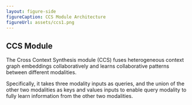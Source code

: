 ```yaml
---
layout: figure-side
figureCaption: CCS Module Architecture
figureUrl: assets/ccs1.png
---
```


## CCS Module

The Cross Context Synthesis module (CCS) fuses heterogeneous context graph embeddings collaboratively and learns collaborative patterns between different modalities. 

Specifically, it takes three modality inputs as queries, and the union of the other two modalities as keys and values inputs to enable query modality to fully learn information from the other two modalities.